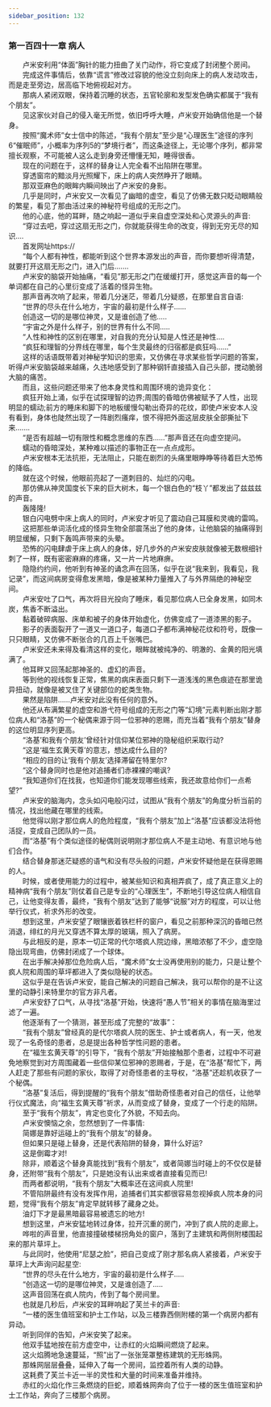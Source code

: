 ```yaml
---
sidebar_position: 132
---
```

### 第一百四十一章 病人  


　　卢米安利用“体面”胸针的能力扭曲了关门动作，将它变成了封闭整个房间。  
　　完成这件事情后，依靠“谎言”修改过容貌的他没立刻向床上的病人发动攻击，而是走至旁边，居高临下地俯视起对方。  
　　那病人紧闭双眼，保持着沉睡的状态，五官轮廓和发型发色确实都属于“我有个朋友”。  
　　见这家伙对自己的侵入毫无所觉，依旧呼呼大睡，卢米安开始确信他是一个替身。  
　　按照“魔术师”女士信中的陈述，“我有个朋友”至少是“心理医生”途径的序列6“催眠师”，小概率为序列5的“梦境行者”，而这条途径上，无论哪个序列，都非常擅长观察，不可能被人这么走到身旁还懵懂无知，睡得很香。  
　　现在的问题在于，这样的替身让人完全看不出陷阱在哪里。  
　　穿透窗帘的黯淡月光照耀下，床上的病人突然睁开了眼睛。  
　　那双亚麻色的眼眸内瞬间映出了卢米安的身影。  
　　几乎是同时，卢米安又一次看见了幽暗的虚空，看见了仿佛无数只眨动眼睛般的繁星，看见了那由活过来的神秘符号组成的无形之门。  
　　他的心底，他的耳畔，随之响起一道似乎来自虚空深处和心灵源头的声音:  
　　“穿过去吧，穿过这扇无形之门，你就能获得生命的改变，得到无穷无尽的知识....  
　　首发网址https://  
　　“每个人都有神性，都能听到这个世界本源发出的声音，而你要想听得清楚，就要打开这扇无形之门，进入门后.…...  
　　卢米安的脑袋开始抽痛，“看见”那无形之门在缓缓打开，感觉这声音的每一个单词都在自己的心里衍变成了活着的怪异生物。  
　　那声音再次响了起来，带着几分迷茫，带着几分疑惑，在那里自言自语:  
　　“世界的尽头在什么地方，宇宙的最初是什么样子…...  
　　创造这一切的是哪位神灵，又是谁创造了他.....  
　　“宇宙之外是什么样子，别的世界有什么不同.….  
　　“人性和神性的区别在哪里，对自我的充分认知是人性还是神性....  
　　“疯狂和理智的分界线在哪里，每个生灵最终的归宿都是疯狂吗……”  
　　这样的话语既带着对神秘学知识的思索，又仿佛在寻求某些哲学问题的答案，听得卢米安脑袋越来越痛，久违地感受到了那种钢钎直接插入自己头部，搅动脆弱大脑的痛苦。  
　　而且，这些问题还带来了他本身灵性和周围环境的诡异变化：  
　　疯狂开始上涌，似乎在试探理智的边界;周围的昏暗仿佛被赋予了人性，出现明显的蠕动;前方的睡床和脚下的地板缓慢勾勒出奇异的花纹，即使卢米安本人没有看到，身体也陡然出现了一阵剧烈瘙痒，恨不得把外面这层皮肤全部撕扯下来…....  
　　“是否有超越一切有限性和概念思维的东西……”那声音还在向虚空提问。  
　　蠕动的昏暗深处，某种难以描述的事物正在一点点成形。  
　　卢米安根本无法抗拒，无法阻止，只能在剧烈的头痛里眼睁睁等待着巨大恐怖的降临。  
　　就在这个时候，他眼前亮起了一道刺目的、灿烂的闪电。  
　　那仿佛从神灵国度长下来的巨大树木，每一个银白色的“枝丫”都发出了兹兹兹的声音。  
　　轰隆隆!  
　　银白闪电劈中床上病人的同时，卢米安才听见了震动自己耳膜和灵魂的雷鸣。  
　　这把那些单词活化成的怪异生物全部震荡出了他的身体，让他脑袋的抽痛得到明显缓解，只剩下轰鸣声带来的头晕。  
　　恐怖的闪电肆虐于床上病人的身体，好几步外的卢米安皮肤就像被无数根细针刺了一样，既有密密麻麻的疼痛，又一片一片地麻痹。  
　　隐隐约约间，他听到有神圣的诵念声在回荡，似乎在说“我来到，我看见，我记录”，而这间病房变得愈发黑暗，像是被某种力量推入了与外界隔绝的神秘空间。  
　　卢米安吐了口气，再次将目光投向了睡床，看见那位病人已全身发黑，如同木炭，焦香不断溢出。  
　　黏着破碎病服、床单和被子的身体开始虚化，仿佛变成了一道漆黑的影子。  
　　影子的表面裂开了一道又一道口子，每道口子都布满神秘花纹和符号，既像一只只眼睛，又仿佛不断张合的几百上千张嘴巴。  
　　卢米安还未来得及看清这样的变化，眼眸就被纯净的、明澈的、金黄的阳光填满了。  
　　他耳畔又回荡起那神圣的、虚幻的声音。  
　　等到他的视线恢复正常，焦黑的病床表面只剩下一道浅浅的黑色痕迹在那里诡异扭动，就像是被叉住了关键部位的蛇类生物。  
　　果然是陷阱……卢米安对此没有任何的意外。  
　　他还从布满繁星的虚空和游弋符号组成的无形之门等“幻境”元素判断出刚才那位病人和“洛基”的一个秘偶来源于同一位邪神的恩赐，而充当着“我有个朋友”替身的这位明显序列更高。  
　　“洛基’和我有个朋友’曾经针对信仰某位邪神的隐秘组织采取行动?  
　　“这是‘福生玄黄天尊’的意志，想达成什么目的?  
　　“相应的目的让‘我有个朋友’选择滞留在特里尔?  
　　“这个替身同时也是他对追捕者们赤裸裸的嘲讽?  
　　“我知道你们在找我，也知道你们能发现哪些线索，我还故意给你们一点希望?”  
　　卢米安的脑海内，念头如闪电般闪过，试图从“我有个朋友”的角度分析当前的情况，找出他藏在哪里的线索。  
　　他觉得以刚才那位病人的危险程度，“我有个朋友”加上“洛基”应该都没法将他活捉，变成自己团队的一员。  
　　而“洛基”有个类似途径的秘偶则说明刚才那位病人不是主动地、有意识地与他们合作。  
　　结合替身那迷茫疑惑的语气和没有尽头般的问题，卢米安怀疑他是在获得恩赐的人。  
　　时候，或者使用能力的过程中，被某些知识和真相弄疯了，成了真正意义上的精神病“我有个朋友”则仗着自己是专业的“心理医生”，不断地引导这位病人相信自己，让他变得友善，最终，“我有个朋友”达到了能够“说服”对方的程度，可以让他举行仪式，祈求外形的改变。  
　　想到这里，卢米安望了眼镶嵌着铁栏杆的窗户，看见之前那种深沉的昏暗已然消退，绯红的月光又穿透不算太厚的玻璃，照入了病房。  
　　与此相反的是，原本一切正常的代尔塔疯人院边缘，黑暗浓郁了不少，虚空隐隐出现弯曲，仿佛封闭成了一个球体。  
　　在出手解决掉那位危险病人后，“魔术师”女士没再使用别的能力，只是让整个疯人院和周围的草坪都进入了类似隐秘的状态。  
　　这似乎是在告诉卢米安，能自己解决的问题自己解决，我可以帮你的是不让这里的动静引来特里尔的官方非凡者。  
　　卢米安舒了口气，从寻找“洛基”开始，快速将“愚人节”相关的事情在脑海里过滤了一遍。  
　　他逐渐有了一个猜测，甚至形成了完整的“故事”：  
　　“我有个朋友”曾经真的是代尔塔疯人院的医生、护士或者病人，有一天，他发现了一名奇怪的患者，总是提出各种哲学性问题的患者。  
　　在“福生玄黄天尊”的引导下，“我有个朋友”开始接触那个患者，过程中不可避免地察觉到对方周围藏着一些信仰某位邪神的恩赐者，于是，在“洛基”帮忙下，两人赶走了那些有问题的家伙，取得了对奇怪患者的主导权，“洛基”还趁机收获了一个秘偶。  
　　“洛基”复活后，得到提醒的“我有个朋友”借助奇怪患者对自己的信任，让他举行仪式魔法，向“福生玄黄天尊”祈求，从而变成了替身，变成了一个行走的陷阱。  
　　至于“我有个朋友”，肯定也变化了外貌，不知去向。  
　　卢米安懊恼之余，忽然想到了一件事情:  
　　简娜是靠好运碰上的“我有个朋友”的替身。  
　　但如果只是碰上替身，还是代表陷阱的替身，算什么好运?  
　　这是倒霉才对!  
　　除非，顺着这个替身真能找到“我有个朋友”，或者简娜当时碰上的不仅仅是替身，还附带“我有个朋友”，只是她没有认出来或者直接看见而已!  
　　而两者都说明，“我有个朋友”大概率还在这间疯人院里!  
　　不管陷阱最终有没有发挥作用，追捕者们其实都很容易忽视掉疯人院本身的问题，觉得“我有个朋友”肯定早就转移了藏身之处。  
　　油灯下才是最黑暗最容易被遗忘的地方!  
　　想到这里，卢米安猛地转过身体，拉开沉重的房门，冲到了疯人院的走廊上。  
　　哗啦的声音里，他直接撞破楼梯拐角处的窗户，落到了主建筑和两侧附楼围起来的那片草坪上。  
　　与此同时，他使用“尼瑟之脸”，把自己变成了刚才那名病人紧接着，卢米安于草坪上大声询问起星空:  
　　“世界的尽头在什么地方，宇宙的最初是什么样子.....  
　　“创造这一切的是哪位神灵，又是谁创造了.….  
　　这声音回荡在疯人院内，传到了每个房间里。  
　　也就是几秒后，卢米安的耳畔响起了芙兰卡的声音:  
　　“一楼的医生值班室和护士工作站，以及三楼靠西侧附楼的第一个病房内都有异动。  
　　听到同伴的告知，卢米安笑了起来。  
　　他双手猛地按在前方虚空中，让赤红的火焰瞬间燃烧了起来。  
　　这火焰腾地急速蔓延，“照”出了一张张笼罩整栋建筑的无形蛛网。  
　　那蛛网层层叠叠，延伸入了每一个房间，监控着所有人类的动静。  
　　这耗费了芙兰卡近一半的灵性和大量的时间来准备并维持。  
　　赤红的火焰化作三条燃烧的巨蛇，顺着蛛网奔向了位于一楼的医生值班室和护士工作站，奔向了三楼那个病房。  
